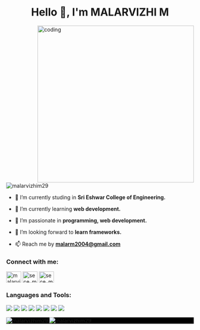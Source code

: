 <h1 align="center">Hello 👋, I'm MALARVIZHI M</h1>
<img align="right" alt="coding" width="420" src="https://img.freepik.com/premium-vector/woman-working-with-computer-home-office-student-freelancer-customer-service-call-center-support_113065-1269.jpg?w=2000">

<p align="left"> <img src="https://komarev.com/ghpvc/?username=malarvizhim29&label=Profile%20views&color=0e75b6&style=flat" alt="malarvizhim29"/> </p>

- 🔭 I’m currently studing in **Sri Eshwar College of Engineering.**

- 🌱 I’m currently learning **web development.**

- 👯 I’m passionate in **programming, web development.**

- 🤝 I’m looking forward to **learn frameworks.**

- 📫 Reach me by **malarm2004@gmail.com**

<h3 align="left">Connect with me:</h3>
<p align="left">
<a href="https://linkedin.com/in/malarvizhi m" target="blank"><img align="center" src="" alt="malarvizhi m" height="30" width="40" /></a>
<a href="https://www.codechef.com/users/sece_mee026" target="blank"><img align="center" src="https://avatars.githubusercontent.com/u/11960354?v=4" alt="sece_mee026" height="30" width="40" /></a>
<a href="https://www.leetcode.com/sece_mee026" target="blank"><img align="center" src="https://upload.wikimedia.org/wikipedia/commons/9/91/Octicons-mark-github.svg" alt="sece_mee026" height="30" width="40" /></a>
</p>

<h3 align="left">Languages and Tools:</h3>
<p align="left">
<img src="https://img.shields.io/badge/C-00599C?style=for-the-badge&logo=C&logoColor=white"/>
<img src="https://img.shields.io/badge/Java-ED8B00?style=for-the-badge&logo=java&logoColor=white"/>
<img src="https://img.shields.io/badge/Python-3776AB?style=for-the-badge&logo=python&logoColor=white"/>
<img src="https://img.shields.io/badge/JavaScript-F7DF1E?style=for-the-badge&logo=javascript&logoColor=black"/>
<img src="https://img.shields.io/badge/HTML5-E34F26?style=for-the-badge&logo=html5&logoColor=white" />
<img src="https://img.shields.io/badge/CSS3-1572B6?style=for-the-badge&logo=css3&logoColor=white" />
<img src="https://img.shields.io/badge/Git-F05032?style=for-the-badge&logo=git&logoColor=white " />
<img src="https://img.shields.io/badge/VS_Code-0078D4?style=for-the-badge&logo=visual%20studio%20code&logoColor=white   " />
</p>

<p style="background-color:black;"><img align="left" src="https://github-readme-stats.vercel.app/api/top-langs?username=malarvizhim29&show_icons=true&locale=en&layout=compact" alt="malarvizhim29" /><img src="https://github-readme-stats.vercel.app/api?username=malarvizhim29&show_icons=true&locale=en" alt="malarvizhim29" /></p>
<br>
<br>
<p style="background-color:black;><img align="center" src="https://github-readme-streak-stats.herokuapp.com/?user=malarvizhim29&" alt="malarvizhim29" /></p>
